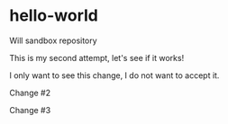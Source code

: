 # hello-world
Will sandbox repository

This is my second attempt, let's see if it works!

I only want to see this change, I do not want to accept it. 

Change #2

Change #3

